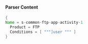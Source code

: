 #### Parser Content
```Java
{
Name = s-common-ftp-app-activity-1
  Product = FTP
  Conditions = [ """]user """ ]
}
```